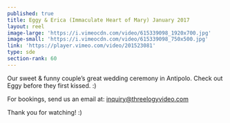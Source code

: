 ```yaml
---
published: true
title: Eggy & Erica (Immaculate Heart of Mary) January 2017
layout: reel
image-large: 'https://i.vimeocdn.com/video/615339098_1920x700.jpg'
image-small: 'https://i.vimeocdn.com/video/615339098_750x500.jpg'
link: 'https://player.vimeo.com/video/201523081'
type: sde
section-rank: 60
---
```

Our sweet & funny couple’s great wedding ceremony in Antipolo.  Check out Eggy before they first kissed.   :) 

For bookings, send us an email at: inquiry@threelogyvideo.com

Thank you for watching! :)
